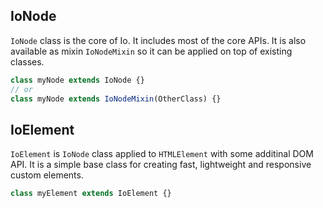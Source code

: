 ## IoNode

`IoNode` class is the core of Io. It includes most of the core APIs. It is also available as mixin `IoNodeMixin` so it can be applied on top of existing classes.

```javascript
class myNode extends IoNode {}
// or
class myNode extends IoNodeMixin(OtherClass) {}
```

## IoElement

`IoElement` is `IoNode` class applied to `HTMLElement` with some additinal DOM API. It is a simple base class for creating fast, lightweight and responsive custom elements.

```javascript
class myElement extends IoElement {}
```
